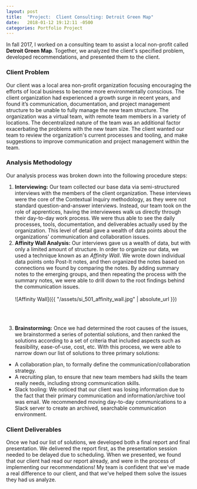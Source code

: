 ```yaml
---
layout: post
title:  "Project:  Client Consulting: Detroit Green Map"
date:   2018-01-12 19:12:11 -0500
categories: Portfolio Project
---
```


In fall 2017, I worked on a consulting team to assist a local non-profit called **Detroit Green Map**.  Together, we analyzed the client's specified problem, developed recommendations, and presented them to the client.

### Client Problem
Our client was a local area non-profit organization focusing encouraging the efforts of local business to become more environmentally conscious.  The client organization had experienced a growth surge in recent years, and found it’s communication, documentation, and project management structure to be unable to fully manage the new team structure.  The organization was a virtual team, with remote team members in a variety of locations.  The decentralized nature of the team was an additional factor exacerbating the problems with the new team size.  The client wanted our team to review the organization's current processes and tooling, and make suggestions to improve communication and project management within the team.

### Analysis Methodology

Our analysis process was broken down into the following procedure steps:

1.   **Interviewing:**  Our team collected our base data via semi-structured interviews with the members of the client organization.  These interviews were the core of the Contextual Inquiry methodology, as they were not standard question-and-answer interviews.  Instead, our team took on the role of apprentices, having the interviewees walk us directly through their day-to-day work process.  We were thus able to see the daily processes, tools, documentation, and deliverables actually used by the organization.  This level of detail gave a wealth of data points about the organizations' communication and collaboration issues.
2.  ​**Affinity Wall Analysis:** Our interviews gave us a wealth of data, but with only a limited amount of structure.  In order to organize our data, we used a technique known as an *Affinity Wall*.  We wrote down individual data points onto Post-It notes, and then organized the notes based on connections we found by comparing the notes.  By adding summary notes to the emerging groups, and then repeating the process with the summary notes, we were able to drill down to the root findings behind the communication issues. <br> <br>  ![Affinity Wall]({{ "/assets/si_501_affinity_wall.jpg" | absolute_url }})
<br>
<br>

3.  ​**Brainstorming:** Once we had determined the root causes of the issues, we brainstormed a series of potential solutions, and then ranked the solutions according to a set of criteria that included aspects such as feasibility, ease-of-use, cost, etc.  With this process, we were able to narrow down our list of solutions to three primary solutions:
* A collaboration plan, to formally define the communication/collaboration strategy.
* A recruiting plan, to ensure that new team members had skills the team really needs, including strong communication skills.
* Slack tooling:  We noticed that our client was losing information due to the fact that their primary communication and information/archive tool was email.  We recommended moving day-to-day communications to a Slack server to create an archived, searchable communication environment.

### Client Deliverables
Once we had our list of solutions, we developed both a final report and final presentation.  We delivered the report first, as the presentation session needed to be delayed due to scheduling.  When we presented, we found that our client had read our report already, and were in the process of implementing our recommendations!  My team is confident that we've made a real difference to our client, and that we've helped them solve the issues they had us analyze.
